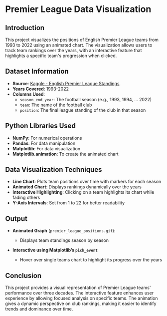 # Premier League Data Visualization

## Introduction
This project visualizes the positions of English Premier League teams from 1993 to 2022 using an animated chart. The visualization allows users to track team rankings over the years, with an interactive feature that highlights a specific team's progression when clicked.

## Dataset Information
- **Source**: [Kaggle - English Premier League Standings](https://www.kaggle.com/datasets/evangower/english-premier-league-standings)
- **Years Covered**: 1993-2022
- **Columns Used**:
  - `season_end_year`: The football season (e.g., 1993, 1994, ... 2022)
  - `team`: The name of the football club
  - `position`: The final league standing of the club in that season

## Python Libraries Used
- **NumPy**: For numerical operations
- **Pandas**: For data manipulation
- **Matplotlib**: For data visualization
- **Matplotlib.animation**: To create the animated chart

## Data Visualization Techniques
- **Line Chart**: Plots team positions over time with markers for each season
- **Animated Chart**: Displays rankings dynamically over the years
- **Interactive Highlighting**: Clicking on a team highlights its chart while fading others
- **Y-Axis Intervals**: Set from 1 to 22 for better readability

## Output
- **Animated Graph** (`premier_league_positions.gif`):
  - Displays team standings season by season


- **Interactive using Matplotlib’s `pick_event`**
    - Hover over single teams chart to highlight its progress over the years

## Conclusion
This project provides a visual representation of Premier League teams' performance over three decades. The interactive feature enhances user experience by allowing focused analysis on specific teams. The animation gives a dynamic perspective on club rankings, making it easier to identify trends and dominance over time.


